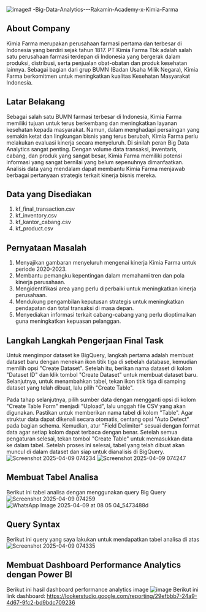 ![image](https://github.com/user-attachments/assets/02d94c98-4b04-4600-aa1d-1bfc230fc1f6)# -Big-Data-Analytics---Rakamin-Academy-x-Kimia-Farma
## About Company
Kimia Farma merupakan perusahaan farmasi pertama dan terbesar di Indonesia yang berdiri sejak tahun 1817. PT Kimia Farma Tbk adalah salah satu perusahaan farmasi terdepan di Indonesia yang bergerak dalam produksi, distribusi, serta penjualan obat-obatan dan produk kesehatan lainnya. Sebagai bagian dari grup BUMN (Badan Usaha Milik Negara), Kimia Farma berkomitmen untuk meningkatkan kualitas Kesehatan Masyarakat Indonesia.

## Latar Belakang
Sebagai salah satu BUMN farmasi terbesar di Indonesia, Kimia Farma memiliki tujuan untuk terus berkembang dan meningkatkan layanan kesehatan kepada masyarakat. Namun, dalam menghadapi persaingan yang semakin ketat dan lingkungan bisnis yang terus berubah, Kimia Farma perlu melakukan evaluasi kinerja secara menyeluruh. Di sinilah peran Big Data Analytics sangat penting. Dengan volume data transaksi, inventaris, cabang, dan produk yang sangat besar, Kimia Farma memiliki potensi informasi yang sangat bernilai yang belum sepenuhnya dimanfaatkan. Analisis data yang mendalam dapat membantu Kimia Farma menjawab berbagai pertanyaan strategis terkait kinerja bisnis mereka.

## Data yang Disediakan
1. kf_final_transaction.csv
2. kf_inventory.csv
3. kf_kantor_cabang.csv
4. kf_product.csv

## Pernyataan Masalah
1. Menyajikan gambaran menyeluruh mengenai kinerja Kimia Farma untuk periode 2020-2023.
2. Membantu pemangku kepentingan dalam memahami tren dan pola kinerja perusahaan.
3. Mengidentifikasi area yang perlu diperbaiki untuk meningkatkan kinerja perusahaan.
4. Mendukung pengambilan keputusan strategis untuk meningkatkan pendapatan dan total transaksi di masa depan.
5. Menyediakan informasi terkait cabang-cabang yang perlu dioptimalkan guna meningkatkan kepuasan pelanggan.

## Langkah Langkah Pengerjaan Final Task
Untuk mengimpor dataset ke BigQuery, langkah pertama adalah membuat dataset baru dengan menekan ikon titik tiga di sebelah database, kemudian memilih opsi "Create Dataset". Setelah itu, berikan nama dataset di kolom "Dataset ID" dan klik tombol "Create Dataset" untuk membuat dataset baru. Selanjutnya, untuk menambahkan tabel, tekan ikon titik tiga di samping dataset yang telah dibuat, lalu pilih "Create Table".

Pada tahap selanjutnya, pilih sumber data dengan mengganti opsi di kolom "Create Table Form" menjadi "Upload", lalu unggah file CSV yang akan digunakan. Pastikan untuk memberikan nama tabel di kolom "Table". Agar struktur data dapat dikenali secara otomatis, centang opsi "Auto Detect" pada bagian schema. Kemudian, atur "Field Delimiter" sesuai dengan format data agar setiap kolom dapat terbaca dengan benar. Setelah semua pengaturan selesai, tekan tombol "Create Table" untuk memasukkan data ke dalam tabel. Setelah proses ini selesai, tabel yang telah dibuat akan muncul di dalam dataset dan siap untuk dianalisis di BigQuery.
![Screenshot 2025-04-09 074234](https://github.com/user-attachments/assets/52e31557-413d-415e-89bc-2ef72aadbafc)
![Screenshot 2025-04-09 074247](https://github.com/user-attachments/assets/8e3d4cae-03a3-410f-9159-644a5cb07882)

## Membuat Tabel Analisa
Berikut ini tabel analisa dengan menggunakan query Big Query
![Screenshot 2025-04-09 074259](https://github.com/user-attachments/assets/70794b48-81ab-49e5-bb64-8699ea8e04fa)
![WhatsApp Image 2025-04-09 at 08 05 04_5473488d](https://github.com/user-attachments/assets/8f2d7d28-1d9f-4ce4-b5f4-15347f02894f)

## Query Syntax
Berikut ini query yang saya lakukan untuk mendapatkan tabel analisa di atas 
![Screenshot 2025-04-09 074335](https://github.com/user-attachments/assets/880a8458-2912-4ba1-aafb-6f2635c60406)

## Membuat Dashboard Performance Analytics dengan Power BI
Berikut ini hasil dashboard performance analytics image
![image](https://github.com/user-attachments/assets/d1fac761-f0b8-4633-a905-3370f901c68d)
Berikut ini link dashboard: https://lookerstudio.google.com/reporting/29efbbb7-24a9-4d67-9fc2-bd9bdc709236





